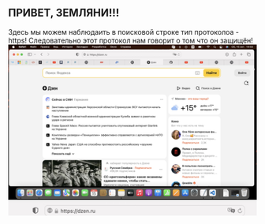 ## ПРИВЕТ, ЗЕМЛЯНИ!!!

Здесь мы можем наблюдаить в поисковой строке тип протоколоа - https! Следовательно этот протокол нам говорит о том что он защищён!
![Протокольчик)](protocol.jpg)
![Детальный sreen)](protocol(1).jpg)
